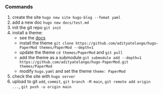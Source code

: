 ### Commands 

1. create the site `hugo new site hugo-blog --fomat yaml`
2. add a new doc `hugo new docs/test.md`
3. init the git repo `git init`
4. install a theme: 
   - see the [docs](https://github.com/adityatelange/hugo-PaperMod/wiki/Installation)
   - install the theme `git clone https://github.com/adityatelange/hugo-PaperMod themes/PaperMod --depth=1`
   - update the theme `cd themes/PaperMod` and `git pull`
   - add the theme as a submodule `git submodule add --depth=1 https://github.com/adityatelange/hugo-PaperMod.git themes/PaperMod`
   - modify `hugo.yaml` and set the theme `theme: PaperMod`
5. check the site with `hugo server`
6. upload to git `add`, `commit`, `git branch -M main`, `git remote add origin ...`, `git push -u origin main`